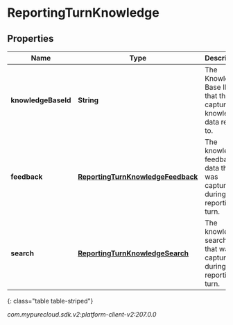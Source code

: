 # ReportingTurnKnowledge


## Properties

| Name | Type | Description | Notes |
| ------------ | ------------- | ------------- | ------------- |
| **knowledgeBaseId** | **String** | The Knowledge Base ID that the captured knowledge data relates to. |  [optional] |
| **feedback** | [**ReportingTurnKnowledgeFeedback**](ReportingTurnKnowledgeFeedback) | The knowledge feedback data that was captured during this reporting turn. |  [optional] |
| **search** | [**ReportingTurnKnowledgeSearch**](ReportingTurnKnowledgeSearch) | The knowledge search data that was captured during this reporting turn. |  [optional] |
{: class="table table-striped"}




_com.mypurecloud.sdk.v2:platform-client-v2:207.0.0_
